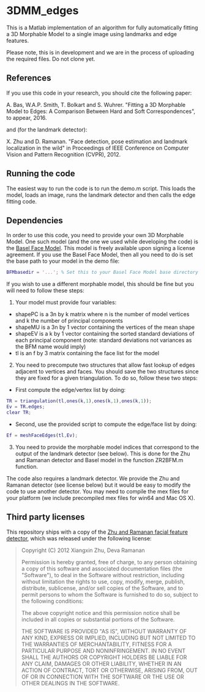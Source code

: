 # 3DMM_edges
This is a Matlab implementation of an algorithm for fully automatically fitting a 3D Morphable Model to a single image using landmarks and edge features.

Please note, this is in development and we are in the process of uploading the required files. Do not clone yet.

## References

If you use this code in your research, you should cite the following paper:

A. Bas, W.A.P. Smith, T. Bolkart and S. Wuhrer. "Fitting a 3D Morphable Model to Edges: A Comparison Between Hard and Soft Correspondences", to appear, 2016.

and (for the landmark detector):

X. Zhu and D. Ramanan. "Face detection, pose estimation and landmark localization in the wild" in Proceedings of IEEE Conference on Computer Vision and Pattern Recognition (CVPR), 2012.

## Running the code

The easiest way to run the code is to run the demo.m script. This loads the model, loads an image, runs the landmark detector and then calls the edge fitting code.

## Dependencies

In order to use this code, you need to provide your own 3D Morphable Model. One such model (and the one we used while developing the code) is the [Basel Face Model](http://faces.cs.unibas.ch/bfm/?nav=1-0&id=basel_face_model). This model is freely available upon signing a license agreement. If you use the Basel Face Model, then all you need to do is set the base path to your model in the demo file:

```matlab
BFMbasedir = '...'; % Set this to your Basel Face Model base directory
```

If you wish to use a different morphable model, this should be fine but you will need to follow these steps:

1. Your model must provide four variables:
  * shapePC is a 3n by k matrix where n is the number of model vertices and k the number of principal components
  * shapeMU is a 3n by 1 vector containing the vertices of the mean shape
  * shapeEV is a k by 1 vector containing the sorted standard deviations of each principal component (note: standard deviations not variances as the BFM name would imply)
  * tl is an f by 3 matrix containing the face list for the model
2. You need to precompute two structures that allow fast lookup of edges adjacent to vertices and faces. You should save the two structures since they are fixed for a given triangulation. To do so, follow these two steps:
 * First compute the edge/vertex list by doing:
 ```matlab
 TR = triangulation(tl,ones(k,1),ones(k,1),ones(k,1));
 Ev = TR.edges;
 clear TR;
 ```
 * Second, use the provided script to compute the edge/face list by doing:
 ```matlab
 Ef = meshFaceEdges(tl,Ev);
 ```
3. You need to provide the morphable model indices that correspond to the output of the landmark detector (see below). This is done for the Zhu and Ramanan detector and Basel model in the function ZR2BFM.m function.

The code also requires a landmark detector. We provide the Zhu and Ramanan detector (see license below) but it would be easy to modify the code to use another detector. You may need to compile the mex files for your platform (we include precompiled mex files for win64 and Mac OS X).

## Third party licenses

This repository ships with a copy of the [Zhu and Ramanan facial feature detector](https://www.ics.uci.edu/~xzhu/face/), which was released under the following license:

> Copyright (C) 2012 Xiangxin Zhu, Deva Ramanan
> 
> Permission is hereby granted, free of charge, to any person obtaining
> a copy of this software and associated documentation files (the
> "Software"), to deal in the Software without restriction, including
> without limitation the rights to use, copy, modify, merge, publish,
> distribute, sublicense, and/or sell copies of the Software, and to
> permit persons to whom the Software is furnished to do so, subject to
> the following conditions:
>
> The above copyright notice and this permission notice shall be
> included in all copies or substantial portions of the Software.
>
> THE SOFTWARE IS PROVIDED "AS IS", WITHOUT WARRANTY OF ANY KIND,
> EXPRESS OR IMPLIED, INCLUDING BUT NOT LIMITED TO THE WARRANTIES OF
> MERCHANTABILITY, FITNESS FOR A PARTICULAR PURPOSE AND
> NONINFRINGEMENT. IN NO EVENT SHALL THE AUTHORS OR COPYRIGHT HOLDERS BE
> LIABLE FOR ANY CLAIM, DAMAGES OR OTHER LIABILITY, WHETHER IN AN ACTION
> OF CONTRACT, TORT OR OTHERWISE, ARISING FROM, OUT OF OR IN CONNECTION
> WITH THE SOFTWARE OR THE USE OR OTHER DEALINGS IN THE SOFTWARE.
